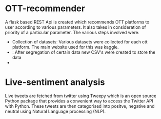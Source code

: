 # OTT-recommender
A flask based REST Api is created which recommends OTT platforms to user according to various parameters.
It also takes in consideration of priority of a particular parameter.
The various steps involved were:
- Collection of datasets: Various datasets were collected for each ott platform. The main website used for this was kaggle.
-  : After segregation of certain data new CSV's were created to store the data
-  
# Live-sentiment analysis
Live tweets are fetched from twitter using Tweepy which is an open source Python package that provides a convenient way to access the Twitter API with Python.
These tweets are then categorised into positve, negative and neutral using Natural Language processing (NLP).
